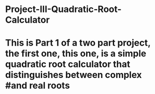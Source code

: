 # Project-III-Quadratic-Root-Calculator
# This is Part 1 of a two part project, the first one, this one, is a simple quadratic root calculator that distinguishes between complex #and real roots 
